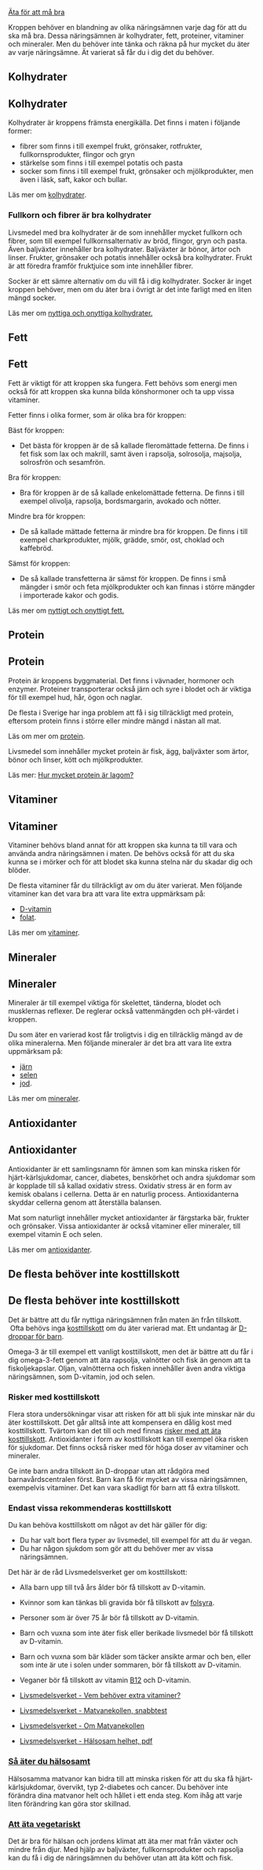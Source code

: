 [Äta för att må bra](https://www.1177.se/liv--halsa/ata-for-att-ma-bra/)

Kroppen behöver en blandning av olika näringsämnen varje dag för att du ska må bra. Dessa näringsämnen är kolhydrater, fett, proteiner, vitaminer och mineraler. Men du behöver inte tänka och räkna på hur mycket du äter av varje näringsämne. Ät varierat så får du i dig det du behöver.

Kolhydrater
-----------

Kolhydrater
-----------

Kolhydrater är kroppens främsta energikälla. Det finns i maten i följande former:

*   fibrer som finns i till exempel frukt, grönsaker, rotfrukter, fullkornsprodukter, flingor och gryn
*   stärkelse som finns i till exempel potatis och pasta
*   socker som finns i till exempel frukt, grönsaker och mjölkprodukter, men även i läsk, saft, kakor och bullar.

Läs mer om [kolhydrater](https://www.1177.se/lankbiblioteket/nationella-lankar/l/livsmedelsverket/livsmedelsverket---kolhydrater/).

### Fullkorn och fibrer är bra kolhydrater

Livsmedel med bra kolhydrater är de som innehåller mycket fullkorn och fibrer, som till exempel fullkornsalternativ av bröd, flingor, gryn och pasta. Även baljväxter innehåller bra kolhydrater. Baljväxter är bönor, ärtor och linser. Frukter, grönsaker och potatis innehåller också bra kolhydrater. Frukt är att föredra framför fruktjuice som inte innehåller fibrer.

Socker är ett sämre alternativ om du vill få i dig kolhydrater. Socker är inget kroppen behöver, men om du äter bra i övrigt är det inte farligt med en liten mängd socker.

Läs mer om [nyttiga och onyttiga kolhydrater.](https://www.1177.se/lankbiblioteket/nationella-lankar/l/livsmedelsverket/livsmedelsverket---kolhydrater-pdf-nyttiga-och-onyttiga/)

Fett
----

Fett
----

Fett är viktigt för att kroppen ska fungera. Fett behövs som energi men också för att kroppen ska kunna bilda könshormoner och ta upp vissa vitaminer.

Fetter finns i olika former, som är olika bra för kroppen:

Bäst för kroppen:

*   Det bästa för kroppen är de så kallade fleromättade fetterna. De finns i fet fisk som lax och makrill, samt även i rapsolja, solrosolja, majsolja, solrosfrön och sesamfrön.

Bra för kroppen:

*   Bra för kroppen är de så kallade enkelomättade fetterna. De finns i till exempel olivolja, rapsolja, bordsmargarin, avokado och nötter.

Mindre bra för kroppen:

*   De så kallade mättade fetterna är mindre bra för kroppen. De finns i till exempel charkprodukter, mjölk, grädde, smör, ost, choklad och kaffebröd.

Sämst för kroppen:

*   De så kallade transfetterna är sämst för kroppen. De finns i små mängder i smör och feta mjölkprodukter och kan finnas i större mängder i importerade kakor och godis.

Läs mer om [nyttigt och onyttigt fett.](https://www.livsmedelsverket.se/globalassets/publikationsdatabas/broschyrer/vad-ar-nyttigt-och-onyttigt-fett.pdf)

Protein
-------

Protein
-------

Protein är kroppens byggmaterial. Det finns i vävnader, hormoner och enzymer. Proteiner transporterar också järn och syre i blodet och är viktiga för till exempel hud, hår, ögon och naglar.

De flesta i Sverige har inga problem att få i sig tillräckligt med protein, eftersom protein finns i större eller mindre mängd i nästan all mat.

Läs om mer om [protein](https://www.1177.se/lankbiblioteket/nationella-lankar/l/livsmedelsverket/livsmedelsverket---protein/).

Livsmedel som innehåller mycket protein är fisk, ägg, baljväxter som ärtor, bönor och linser, kött och mjölkprodukter.

Läs mer: [Hur mycket protein är lagom?](https://www.1177.se/lankbiblioteket/nationella-lankar/l/livsmedelsverket/livsmedelsverket--protein-pdf-hur-mycket-ar-lagom/)

Vitaminer
---------

Vitaminer
---------

Vitaminer behövs bland annat för att kroppen ska kunna ta till vara och använda andra näringsämnen i maten. De behövs också för att du ska kunna se i mörker och för att blodet ska kunna stelna när du skadar dig och blöder.

De flesta vitaminer får du tillräckligt av om du äter varierat. Men följande vitaminer kan det vara bra att vara lite extra uppmärksam på:

*   [D-vitamin](https://www.1177.se/lankbiblioteket/nationella-lankar/l/livsmedelsverket/livsmedelsverket---d-vitamin/)
*   [folat](https://www.1177.se/lankbiblioteket/nationella-lankar/l/livsmedelsverket/livsmedelsverket---folat/).

Läs mer om [vitaminer](https://www.1177.se/lankbiblioteket/nationella-lankar/l/livsmedelsverket/livsmedelsverket---vitaminer/).

Mineraler
---------

Mineraler
---------

Mineraler är till exempel viktiga för skelettet, tänderna, blodet och musklernas reflexer. De reglerar också vattenmängden och pH-värdet i kroppen.

Du som äter en varierad kost får troligtvis i dig en tillräcklig mängd av de olika mineralerna. Men följande mineraler är det bra att vara lite extra uppmärksam på:

*   [järn](https://www.1177.se/lankbiblioteket/nationella-lankar/l/livsmedelsverket/livsmedelsverket---jarn/)
*   [selen](https://www.1177.se/lankbiblioteket/nationella-lankar/l/livsmedelsverket/livsmedelsverket---selen/)
*   [jod](https://www.1177.se/lankbiblioteket/nationella-lankar/l/livsmedelsverket/livsmedelsverket---jod/).

Läs mer om [mineraler](https://www.1177.se/lankbiblioteket/nationella-lankar/l/livsmedelsverket/livsmedelsverket---mineraler/).

Antioxidanter
-------------

Antioxidanter
-------------

Antioxidanter är ett samlingsnamn för ämnen som kan minska risken för hjärt-kärlsjukdomar, cancer, diabetes, benskörhet och andra sjukdomar som är kopplade till så kallad oxidativ stress. Oxidativ stress är en form av kemisk obalans i cellerna. Detta är en naturlig process. Antioxidanterna skyddar cellerna genom att återställa balansen.

Mat som naturligt innehåller mycket antioxidanter är färgstarka bär, frukter och grönsaker. Vissa antioxidanter är också vitaminer eller mineraler, till exempel vitamin E och selen.

Läs mer om [antioxidanter](https://www.1177.se/lankbiblioteket/nationella-lankar/l/livsmedelsverket/livsmedelsverket---antioxidanter/).

De flesta behöver inte kosttillskott
------------------------------------

De flesta behöver inte kosttillskott
------------------------------------

Det är bättre att du får nyttiga näringsämnen från maten än från tillskott.  Ofta behövs inga [kosttillskott](https://www.1177.se/lankbiblioteket/nationella-lankar/l/livsmedelsverket/livsmedelsverket---kosttillskott/) om du äter varierad mat. Ett undantag är [D-droppar för barn](https://www.livsmedelsverket.se/livsmedel-och-innehall/naringsamne/vitaminer-och-antioxidanter/d-vitamin).

Omega-3 är till exempel ett vanligt kosttillskott, men det är bättre att du får i dig omega-3-fett genom att äta rapsolja, valnötter och fisk än genom att ta fiskoljekapslar. Oljan, valnötterna och fisken innehåller även andra viktiga näringsämnen, som D-vitamin, jod och selen.

### **Risker med kosttillskott**

Flera stora undersökningar visar att risken för att bli sjuk inte minskar när du äter kosttillskott. Det går alltså inte att kompensera en dålig kost med kosttillskott. Tvärtom kan det till och med finnas [risker med att äta kosttillskott](http://www.livsmedelsverket.se/livsmedel-och-innehall/kosttillskott/risker-med-kosttillskott/). Antioxidanter i form av kosttillskott kan till exempel öka risken för sjukdomar. Det finns också risker med för höga doser av vitaminer och mineraler.

Ge inte barn andra tillskott än D-droppar utan att rådgöra med barnavårdscentralen först. Barn kan få för mycket av vissa näringsämnen, exempelvis vitaminer. Det kan vara skadligt för barn att få extra tillskott.

### **Endast vissa rekommenderas kosttillskott**

Du kan behöva kosttillskott om något av det här gäller för dig:

*   Du har valt bort flera typer av livsmedel, till exempel för att du är vegan.
*   Du har någon sjukdom som gör att du behöver mer av vissa näringsämnen.

Det här är de råd Livsmedelsverket ger om kosttillskott:

*   Alla barn upp till två års ålder bör få tillskott av D-vitamin.
*   Kvinnor som kan tänkas bli gravida bör få tillskott av [folsyra](https://www.1177.se/lankbiblioteket/nationella-lankar/l/livsmedelsverket/livsmedelsverket---folat/).
*   Personer som är över 75 år bör få tillskott av D-vitamin.
*   Barn och vuxna som inte äter fisk eller berikade livsmedel bör få tillskott av D-vitamin.
*   Barn och vuxna som bär kläder som täcker ansikte armar och ben, eller som inte är ute i solen under sommaren, bör få tillskott av D-vitamin.
*   Veganer bör få tillskott av vitamin [B12](https://www.1177.se/lankbiblioteket/nationella-lankar/l/livsmedelsverket/livsmedelsverket---b12/) och D-vitamin.

*   [Livsmedelsverket - Vem behöver extra vitaminer?](https://www.livsmedelsverket.se/livsmedel-och-innehall/kosttillskott/vem-behover-extra-vitaminer)
*   [Livsmedelsverket - Matvanekollen, snabbtest](https://www.1177.se/lankbiblioteket/nationella-lankar/l/livsmedelsverket/livsmedelsverket---matvanekollen-snabbtest/)
*   [Livsmedelsverket - Om Matvanekollen](https://www.1177.se/lankbiblioteket/nationella-lankar/l/livsmedelsverket/livsmedelsverket---matvanekollen/)
*   [Livsmedelsverket - Hälsosam helhet, pdf](https://www.1177.se/lankbiblioteket/nationella-lankar/l/livsmedelsverket/livsmedelsverket---halsosam-helhet-pdf/)

### [Så äter du hälsosamt](https://www.1177.se/liv--halsa/ata-for-att-ma-bra/sa-ater-du-halsosamt/)

Hälsosamma matvanor kan bidra till att minska risken för att du ska få hjärt-kärlsjukdomar, övervikt, typ 2-diabetes och cancer. Du behöver inte förändra dina matvanor helt och hållet i ett enda steg. Kom ihåg att varje liten förändring kan göra stor skillnad.

### [Att äta vegetariskt](https://www.1177.se/liv--halsa/ata-for-att-ma-bra/att-ata-vegetariskt/)

Det är bra för hälsan och jordens klimat att äta mer mat från växter och mindre från djur. Med hjälp av baljväxter, fullkornsprodukter och rapsolja kan du få i dig de näringsämnen du behöver utan att äta kött och fisk.